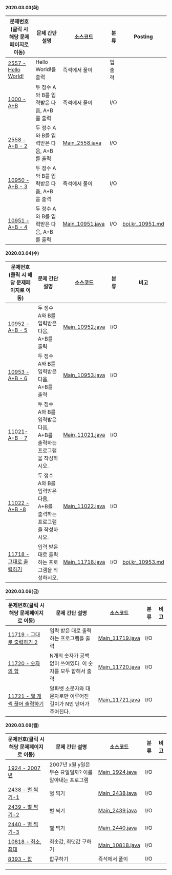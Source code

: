 **2020.03.03(화)**

| 문제번호(클릭 시 해당 문제페이지로 이동)                     | 문제 간단 설명                            | 소스코드                                                     | 분류   | Posting                                                      |
| ------------------------------------------------------------ | ----------------------------------------- | ------------------------------------------------------------ | ------ | ------------------------------------------------------------ |
| [2557 - Hello World! ](https://www.acmicpc.net/problem/2557) | Hello World!를 출력                       | 즉석에서 풀이                                                | 입출력 |                                                              |
| [1000 - A+B](https://www.acmicpc.net/problem/1000)           | 두 정수 A와 B를 입력받은 다음, A+B를 출력 | 즉석에서 풀이                                                | I/O    |                                                              |
| [2558 - A+B - 2](https://www.acmicpc.net/problem/2558)       | 두 정수 A와 B를 입력받은 다음, A+B를 출력 | [Main_2558.java](https://github.com/DevLimK1/Algorithm/blob/master/baekjoon/SourceCode/src/InputOutput/Main_2558.java) | I/O    |                                                              |
| [10950 - A+B - 3](https://www.acmicpc.net/problem/10950)     | 두 정수 A와 B를 입력받은 다음, A+B를 출력 | 즉석에서 풀이                                                | I/O    |                                                              |
| [10951 - A+B - 4](https://www.acmicpc.net/problem/10951)     | 두 정수 A와 B를 입력받은 다음, A+B를 출력 | [Main_10951.java](https://github.com/DevLimK1/Algorithm/blob/master/baekjoon/SourceCode/src/InputOutput/Main_10951.java) | I/O    | [boj.kr_10951.md](https://github.com/DevLimK1/Algorithm/blob/master/baekjoon/boj.kr_10951.md) |

**2020.03.04(수)**

| 문제번호(클릭 시 해당 문제페이지로 이동)                     | 문제 간단 설명                                               | 소스코드                                                     | 분류 | 비고                                                         |
| ------------------------------------------------------------ | ------------------------------------------------------------ | ------------------------------------------------------------ | ---- | ------------------------------------------------------------ |
| [10952 - A+B - 5](https://www.acmicpc.net/problem/10952)     | 두 정수 A와 B를 입력받은 다음, A+B를 출력                    | [Main_10952.java](https://github.com/DevLimK1/Algorithm/blob/master/baekjoon/SourceCode/src/InputOutput/Main_10952.java) | I/O  |                                                              |
| [10953 - A+B - 6](https://www.acmicpc.net/problem/10953)     | 두 정수 A와 B를 입력받은 다음, A+B를 출력                    | [Main_10953.java](https://github.com/DevLimK1/Algorithm/blob/master/baekjoon/SourceCode/src/InputOutput/Main_10953.java) | I/O  |                                                              |
| [11021- A+B - 7](https://www.acmicpc.net/problem/11021)      | 두 정수 A와 B를 입력받은 다음, A+B를 출력하는 프로그램을 작성하시오. | [Main_11021.java](https://github.com/DevLimK1/Algorithm/blob/master/baekjoon/SourceCode/src/InputOutput/Main_11021.java) | I/O  |                                                              |
| [11022 - A+B -8](https://www.acmicpc.net/problem/11022)      | 두 정수 A와 B를 입력받은 다음, A+B를 출력하는 프로그램을 작성하시오. | [Main_11022.java](https://github.com/DevLimK1/Algorithm/blob/master/baekjoon/SourceCode/src/InputOutput/Main_11022.java) | I/O  |                                                              |
| [11718 - 그대로 출력하기](https://www.acmicpc.net/problem/11718) | 입력 받은 대로 출력하는 프로그램을 작성하시오.               | [Main_11718.java](https://github.com/DevLimK1/Algorithm/blob/master/baekjoon/SourceCode/src/InputOutput/Main_11718.java) | I/O  | [boj.kr_10953.md](https://github.com/DevLimK1/Algorithm/blob/master/baekjoon/boj.kr_10953.md) |

**2020.03.06(금)**

| 문제번호(클릭 시 해당 문제페이지로 이동)                     | 문제 간단 설명                                               | 소스코드                                                     | 분류 | 비고 |
| ------------------------------------------------------------ | ------------------------------------------------------------ | ------------------------------------------------------------ | ---- | ---- |
| [11719 - 그대로 출력하기 2](https://www.acmicpc.net/problem/11719) | 입력 받은 대로 출력하는 프로그램을 출력                      | [Main_11719.java](https://github.com/DevLimK1/Algorithm/blob/master/baekjoon/SourceCode/src/InputOutput/Main_11719.java) | I/O  |      |
| [11720 - 숫자의 합](https://www.acmicpc.net/problem/11720)   | N개의 숫자가 공백 없이 쓰여있다. 이 숫자를 모두 합해서 출력  | [Main_11720.java](https://github.com/DevLimK1/Algorithm/blob/master/baekjoon/SourceCode/src/InputOutput/Main_11720.java) | I/O  |      |
| [11721 - 열 개씩 끊어 출력하기](https://www.acmicpc.net/problem/11721) | 알파벳 소문자와 대문자로만 이루어진 길이가 N인 단어가 주어진다. | [Main_11721.java](https://github.com/DevLimK1/Algorithm/blob/master/baekjoon/SourceCode/src/InputOutput/Main_11721.java) | I/O  |      |

**2020.03.09(월)**

| 문제번호(클릭 시 해당 문제페이지로 이동)                    | 문제 간단 설명                                         | 소스코드                                                     | 분류 | 비고 |
| ----------------------------------------------------------- | ------------------------------------------------------ | ------------------------------------------------------------ | ---- | ---- |
| [1924 - 2007년](https://www.acmicpc.net/problem/1924)       | 2007년 x월 y일은 무슨 요일일까? 이를 알아내는 프로그램 | [Main_1924.java](https://github.com/DevLimK1/Algorithm/blob/master/baekjoon/SourceCode/src/InputOutput/Main_1924.java) | I/O  |      |
| [2438 - 별 찍기-1](https://www.acmicpc.net/problem/2438)    | 별 찍기                                                | [Main_2438.java](https://github.com/DevLimK1/Algorithm/blob/master/baekjoon/SourceCode/src/InputOutput/Main_2438.java) | I/O  |      |
| [2439 - 별 찍기-2](https://www.acmicpc.net/problem/2439)    | 별 찍기                                                | [Main_2439.java](https://github.com/DevLimK1/Algorithm/blob/master/baekjoon/SourceCode/src/InputOutput/Main_2439.java) | I/O  |      |
| [2440 - 별 찍기-3](https://www.acmicpc.net/problem/2440)    | 별 찍기                                                | [Main_2440.java](https://github.com/DevLimK1/Algorithm/blob/master/baekjoon/SourceCode/src/InputOutput/Main_2440.java) | I/O  |      |
| [10818 - 최소, 최대](https://www.acmicpc.net/problem/10818) | 최솟값, 최댓값 구하기                                  | [Main_10818.java](https://github.com/DevLimK1/Algorithm/blob/master/baekjoon/SourceCode/src/InputOutput/Main_10818.java) | I/O  |      |
| [8393 - 합](https://www.acmicpc.net/problem/8393)           | 합구하기                                               | 즉석에서 풀이                                                | I/O  |      |



---

